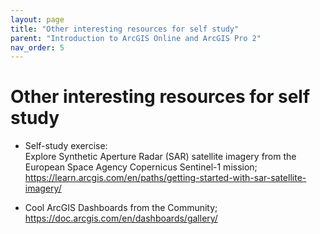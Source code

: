 ```yaml
---
layout: page
title: "Other interesting resources for self study"
parent: "Introduction to ArcGIS Online and ArcGIS Pro 2"
nav_order: 5
---
```



# Other interesting resources for self study
* Self-study exercise:<br>
Explore Synthetic Aperture Radar (SAR) satellite imagery from the European Space Agency Copernicus Sentinel-1 mission; 
https://learn.arcgis.com/en/paths/getting-started-with-sar-satellite-imagery/

* Cool ArcGIS Dashboards from the Community;<br> 
https://doc.arcgis.com/en/dashboards/gallery/
